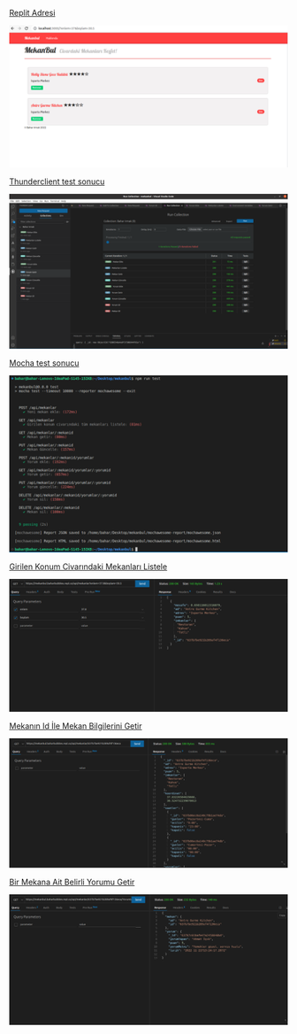 [Replit Adresi]()

![](https://github.com/baharbubbles/mekanbul/blob/odev6/images/replit_adres.png)

[Thunderclient test sonucu]()

![]( https://github.com/baharbubbles/mekanbul/blob/odev6/images/test_thunderclient.png)


[Mocha test sonucu]()

![]( https://github.com/baharbubbles/mekanbul/blob/odev6/images/test_mocha.png)


[Girilen Konum Civarındaki Mekanları Listele](https://mekanbul.baharbubbles.repl.co/api/mekanlar?enlem=37.8&boylam=30.5)

![](https://github.com/baharbubbles/mekanbul/blob/odev6/images/mekanlari_listele.png)

[Mekanın Id İle Mekan Bilgilerini Getir]( https://mekanbul.baharbubbles.repl.co/api/mekanlar/637b7be921b289af4f136eca)

![]( https://github.com/baharbubbles/mekanbul/blob/odev6/images/mekan_getir.png)

[Bir Mekana Ait Belirli Yorumu Getir](https://mekanbul.baharbubbles.repl.co/api/mekanlar/637b7be921b289af4f136eca/yorumlar/637b7c01bafe47a2458840bd)

![]( https://github.com/baharbubbles/mekanbul/blob/odev6/images/yorum_getir.png)